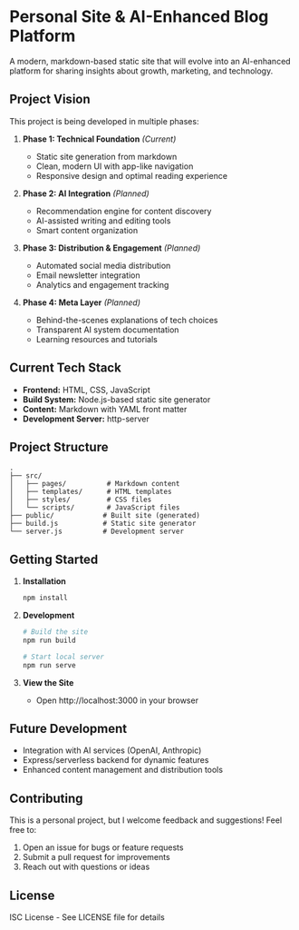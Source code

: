 # Personal Site & AI-Enhanced Blog Platform

A modern, markdown-based static site that will evolve into an AI-enhanced platform for sharing insights about growth, marketing, and technology.

## Project Vision

This project is being developed in multiple phases:

1. **Phase 1: Technical Foundation** _(Current)_
   - Static site generation from markdown
   - Clean, modern UI with app-like navigation
   - Responsive design and optimal reading experience

2. **Phase 2: AI Integration** _(Planned)_
   - Recommendation engine for content discovery
   - AI-assisted writing and editing tools
   - Smart content organization

3. **Phase 3: Distribution & Engagement** _(Planned)_
   - Automated social media distribution
   - Email newsletter integration
   - Analytics and engagement tracking

4. **Phase 4: Meta Layer** _(Planned)_
   - Behind-the-scenes explanations of tech choices
   - Transparent AI system documentation
   - Learning resources and tutorials

## Current Tech Stack

- **Frontend:** HTML, CSS, JavaScript
- **Build System:** Node.js-based static site generator
- **Content:** Markdown with YAML front matter
- **Development Server:** http-server

## Project Structure

```
.
├── src/
│   ├── pages/          # Markdown content
│   ├── templates/      # HTML templates
│   ├── styles/         # CSS files
│   └── scripts/        # JavaScript files
├── public/            # Built site (generated)
├── build.js           # Static site generator
└── server.js          # Development server
```

## Getting Started

1. **Installation**
   ```bash
   npm install
   ```

2. **Development**
   ```bash
   # Build the site
   npm run build

   # Start local server
   npm run serve
   ```

3. **View the Site**
   - Open http://localhost:3000 in your browser

## Future Development

- Integration with AI services (OpenAI, Anthropic)
- Express/serverless backend for dynamic features
- Enhanced content management and distribution tools

## Contributing

This is a personal project, but I welcome feedback and suggestions! Feel free to:
1. Open an issue for bugs or feature requests
2. Submit a pull request for improvements
3. Reach out with questions or ideas

## License

ISC License - See LICENSE file for details